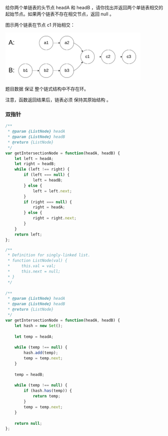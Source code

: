 给你两个单链表的头节点 headA 和 headB ，请你找出并返回两个单链表相交的起始节点。如果两个链表不存在相交节点，返回 null 。

图示两个链表在节点 c1 开始相交：

![img_5.png](img_5.png)

题目数据 保证 整个链式结构中不存在环。

注意，函数返回结果后，链表必须 保持其原始结构 。


### 双指针

```js
/**
 * @param {ListNode} headA
 * @param {ListNode} headB
 * @return {ListNode}
 */
var getIntersectionNode = function(headA, headB) {
    let left = headA;
    let right = headB;
    while (left !== right) {
        if (left === null) {
            left = headB;
        } else {
            left = left.next;
        }
        if (right === null) {
            right = headA;
        } else {
            right = right.next;
        }
    }
    return left;
};
```

```js
/**
 * Definition for singly-linked list.
 * function ListNode(val) {
 *     this.val = val;
 *     this.next = null;
 * }
 */

/**
 * @param {ListNode} headA
 * @param {ListNode} headB
 * @return {ListNode}
 */
var getIntersectionNode = function(headA, headB) {
    let hash = new Set();
    
    let temp = headA;
    
    while (temp !== null) {
        hash.add(temp);
        temp = temp.next;
    }
    
    temp = headB;
    
    while (temp !== null) {
        if (hash.has(temp)) {
            return temp;
        }
        temp = temp.next;
    }
    
    return null;
};
```